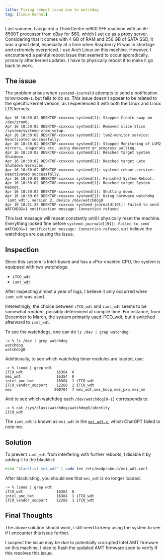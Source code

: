 ```yaml
---
title: Fixing reboot issue due to watchdog
tag: [linux-kernel]
---
```


Last summer, I acquired a ThinkCentre m900 SFF machine with an i5-6500T processor from eBay for $60, which I set up as a proxy server. Considering that it comes with 4 GB of RAM and 256 GB of SATA SSD, it was a great deal, especially at a time when Raspberry Pi was in shortage and extremely overpriced. I use Arch Linux on this machine. However, I encountered a painful reboot issue that seemed to occur sporadically, primarily after kernel updates. I have to physically reboot it to make it go back to work.

## The issue

The problem arises when `systemd-journald` attempts to send a notification to `WATCHDOG=1`, but fails to do so. This issue doesn't appear to be related to the specific kernel version, as I experienced it with both the Linux and Linux LTS kernels.

```
Apr 16 10:30:02 DESKTOP-xxxxxxx systemd[1]: Stopped Create swap on /dev/zram0.
Apr 16 10:30:02 DESKTOP-xxxxxxx systemd[1]: Removed slice Slice /system/systemd-zram-setup.
Apr 16 10:30:02 DESKTOP-xxxxxxx systemd[1]: lvm2-monitor.service: Deactivated successfully.
Apr 16 10:30:02 DESKTOP-xxxxxxx systemd[1]: Stopped Monitoring of LVM2 mirrors, snapshots etc. using dmeventd or progress polling.
Apr 16 10:30:02 DESKTOP-xxxxxxx systemd[1]: Reached target System Shutdown.
Apr 16 10:30:02 DESKTOP-xxxxxxx systemd[1]: Reached target Late Shutdown Services.
Apr 16 10:30:02 DESKTOP-xxxxxxx systemd[1]: systemd-reboot.service: Deactivated successfully.
Apr 16 10:30:02 DESKTOP-xxxxxxx systemd[1]: Finished System Reboot.
Apr 16 10:30:02 DESKTOP-xxxxxxx systemd[1]: Reached target System Reboot.
Apr 16 10:30:02 DESKTOP-xxxxxxx systemd[1]: Shutting down.
Apr 16 10:30:03 DESKTOP-xxxxxxx systemd[1]: Using hardware watchdog 'iamt_wdt', version 2, device /dev/watchdog0
Apr 16 10:31:28 DESKTOP-xxxxxxx systemd-journald[191]: Failed to send WATCHDOG=1 notification message: Connection refused
```

This last message will repeat constantly until I physically reset the machine. Everything looked fine before `systemd-journald[191]: Failed to send WATCHDOG=1 notification message: Connection refused`, so I believe the watchdogs are causing the issue.

## Inspection

Since this system is Intel-based and has a vPro-enabled CPU, the system is equipped with two watchdogs:

* `iTCO_wdt`
* `iamt_wdt`

After inspecting almost a year of logs, I believe it only occurred when `iamt_wdt` was used. 

Interestingly, the choice between `iTCO_wdt` and `iamt_wdt` seems to be somewhat *random*, possibly determined at compile time. For instance, from December to March, the system primarily used iTCO_wdt, but it switched afterward to `iamt_wdt`.

To see the watchdogs, one can do `ls /dev | grep watchdog`:
```
-> % ls /dev | grep watchdog
watchdog
watchdog0
```

Additionally, to see which watchdog timer modules are loaded, use:
```
-> % lsmod | grep wdt
iTCO_wdt               16384  0
mei_wdt                16384  0
intel_pmc_bxt          16384  1 iTCO_wdt
iTCO_vendor_support    12288  1 iTCO_wdt
mei                   200704  7 mei_wdt,mei_hdcp,mei_pxp,mei_me
```

And to see which watchdog each `/dev/watchdog[0-1]` corresponds to:
```
-> % cat /sys/class/watchdog/watchdog0/identity
iTCO_wdt
```

The `iamt_wdt` is known as `mei_wdt` in the [`mei_wdt.c`][1], which ChatGPT failed to note me.

## Solution

To prevent `iamt_wdt` from interfering with further reboots, I disable it by adding it to the blacklist:
```bash
echo "blacklist mei_wdt" | sudo tee /etc/modprobe.d/mei_wdt.conf
```
After blacklisting, you should see that `mei_wdt` is no longer loaded:
```
-> % lsmod | grep wdt
iTCO_wdt               16384  0
intel_pmc_bxt          16384  1 iTCO_wdt
iTCO_vendor_support    12288  1 iTCO_wdt
```

## Final Thoughts

The above solution should work, I still need to keep using the system to see if I encounter this issue further.

I suspect the issue may be due to potentially corrupted Intel AMT firmware on this machine. I plan to flash the updated AMT firmware soon to verify if this resolves this issue.


[1]: https://github.com/torvalds/linux/blob/master/drivers/watchdog/mei_wdt.c